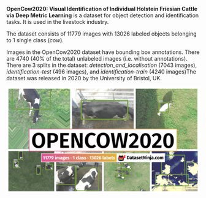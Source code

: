 **OpenCow2020: Visual Identification of Individual Holstein Friesian Cattle via Deep Metric Learning** is a dataset for object detection and identification tasks. It is used in the livestock industry. 

The dataset consists of 11779 images with 13026 labeled objects belonging to 1 single class (*cow*).

Images in the OpenCow2020 dataset have bounding box annotations. There are 4740 (40% of the total) unlabeled images (i.e. without annotations). There are 3 splits in the dataset: *detection_and_localisation* (7043 images), *identification-test* (496 images), and *identification-train* (4240 images)The dataset was released in 2020 by the University of Bristol, UK.

<img src="https://github.com/dataset-ninja/opencows2020/raw/main/visualizations/poster.png">
